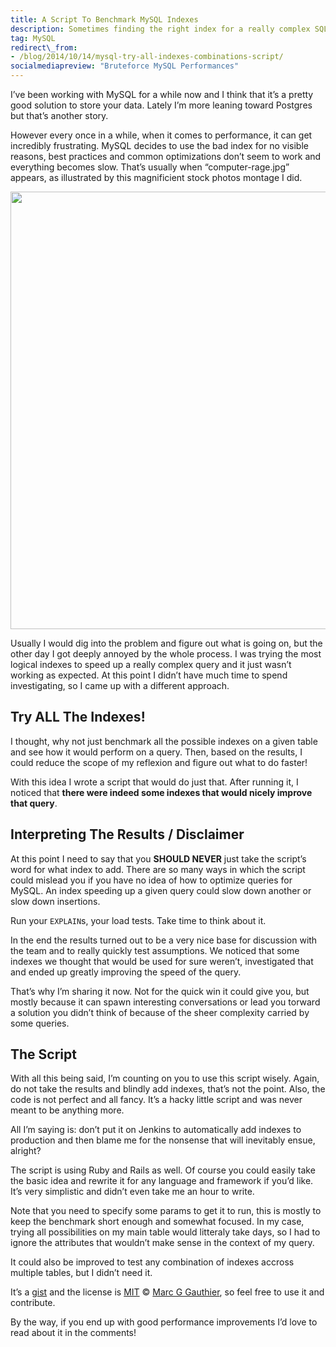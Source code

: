 ```yaml
---
title: A Script To Benchmark MySQL Indexes
description: Sometimes finding the right index for a really complex SQL query can be hard and time consuming. That’s why I wrote a script trying all possible combinations of indexes and benchmark each one!
tag: MySQL
redirect\_from:
- /blog/2014/10/14/mysql-try-all-indexes-combinations-script/
socialmediapreview: "Bruteforce MySQL Performances"
---
```


I’ve been working with MySQL for a while now and I think that it’s a pretty good solution to store your data. Lately I’m more leaning toward Postgres but that’s another story.

However every once in a while, when it comes to performance, it can get incredibly frustrating. MySQL decides to use the bad index for no visible reasons, best practices and common optimizations don’t seem to work and everything becomes slow. That’s usually when “computer-rage.jpg” appears, as illustrated by this magnificient stock photos montage I did.

<div style="text-align: center"><img style="width: 700px;" src="/assets/blog/computer_rage.jpg" /></div>

Usually I would dig into the problem and figure out what is going on, but the other day I got deeply annoyed by the whole process. I was trying the most logical indexes to speed up a really complex query and it just wasn’t working as expected. At this point I didn’t have much time to spend investigating, so I came up with a different approach.

## Try ALL The Indexes!

I thought, why not just benchmark all the possible indexes on a given table and see how it would perform on a query. Then, based on the results, I could reduce the scope of my reflexion and figure out what to do faster!

With this idea I wrote a script that would do just that. After running it, I noticed that **there were indeed some indexes that would nicely improve that query**.

## Interpreting The Results / Disclaimer

At this point I need to say that you **SHOULD NEVER** just take the script’s word for what index to add. There are so many ways in which the script could mislead you if you have no idea of how to optimize queries for MySQL. An index speeding up a given query could slow down another or slow down insertions.

Run your `EXPLAIN`s, your load tests. Take time to think about it.

In the end the results turned out to be a very nice base for discussion with the team and to really quickly test assumptions. We noticed that some indexes we thought that would be used for sure weren’t, investigated that and ended up greatly improving the speed of the query.

That’s why I’m sharing it now. Not for the quick win it could give you, but mostly because it can spawn interesting conversations or lead you torward a solution you didn’t think of because of the sheer complexity carried by some queries.

## The Script

With all this being said, I’m counting on you to use this script wisely. Again, do not take the results and blindly add indexes, that’s not the point. Also, the code is not perfect and all fancy. It’s a hacky little script and was never meant to be anything more.

All I’m saying is: don’t put it on Jenkins to automatically add indexes to production and then blame me for the nonsense that will inevitably ensue, alright?

<script src="https://gist.github.com/marcgg/bb10ba6d80bf598ccd38.js"></script>

The script is using Ruby and Rails as well. Of course you could easily take the basic idea and rewrite it for any language and framework if you’d like. It’s very simplistic and didn’t even take me an hour to write.

Note that you need to specify some params to get it to run, this is mostly to keep the benchmark short enough and somewhat focused. In my case, trying all possibilities on my main table would litteraly take days, so I had to ignore the attributes that wouldn’t make sense in the context of my query.

It could also be improved to test any combination of indexes accross multiple tables, but I didn’t need it.

It’s a [gist][1] and the license is [MIT][2] &copy; [Marc G Gauthier][3], so feel free to use it and contribute.

By the way, if you end up with good performance improvements I’d love to read about it in the comments!

[1]:	http://opensource.org/licenses/MIT
[2]:	http://opensource.org/licenses/MIT
[3]:	http://marcgg.com
